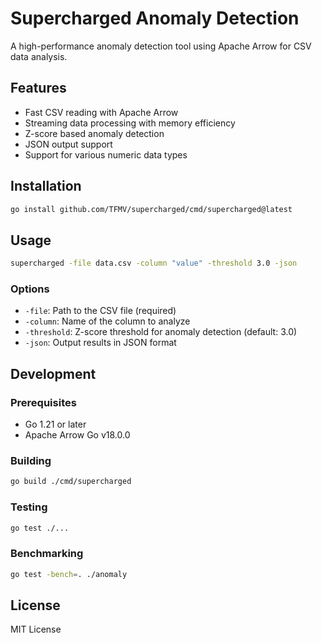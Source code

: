 # Supercharged Anomaly Detection

A high-performance anomaly detection tool using Apache Arrow for CSV data analysis.

## Features

- Fast CSV reading with Apache Arrow
- Streaming data processing with memory efficiency
- Z-score based anomaly detection
- JSON output support
- Support for various numeric data types

## Installation

```bash
go install github.com/TFMV/supercharged/cmd/supercharged@latest
```

## Usage

```bash
supercharged -file data.csv -column "value" -threshold 3.0 -json
```

### Options

- `-file`: Path to the CSV file (required)
- `-column`: Name of the column to analyze
- `-threshold`: Z-score threshold for anomaly detection (default: 3.0)
- `-json`: Output results in JSON format

## Development

### Prerequisites

- Go 1.21 or later
- Apache Arrow Go v18.0.0

### Building

```bash
go build ./cmd/supercharged
```

### Testing

```bash
go test ./...
```

### Benchmarking

```bash
go test -bench=. ./anomaly
```

## License

MIT License

